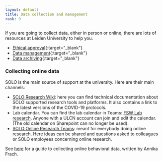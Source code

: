 ```yaml
---
layout: default
title: Data collection and management
rank: 9
---
```


If you are going to collect data, either in person or online, there are lots of resources at Leiden University to help you.
- [Ethical approval](https://www.organisatiegids.universiteitleiden.nl/faculteiten-en-instituten/sociale-wetenschappen/instituten/psychologie/commissie-ethiek?_ga=2.35655075.2008115849.1611051865-572952841.1580558528){:target="_blank"}
- [Data management](https://www.organisatiegids.universiteitleiden.nl/faculteiten-en-instituten/sociale-wetenschappen/instituten/psychologie/wetenschapscommissie?_ga=2.39830048.2008115849.1611051865-572952841.1580558528){:target="_blank"}
- [Data archiving](https://www.organisatiegids.universiteitleiden.nl/binaries/content/assets/sociale-wetenschappen/psychologie/organisatiegids/guidelines-for-the-archiving-of-academic-research-for-faculties-of-bss-n.._.pdf){:target="_blank"}


### Collecting online data
SOLO is the main source of support at the university. Here are their main channels:
-   [SOLO Research Wiki](https://researchwiki.solo.universiteitleiden.nl/): here you can find technical documentation about SOLO supported research tools and platforms. It also contains a link to the latest versions of the COVID-19 protocols.
-   Lab calendar. You can find the lab calendar in Teams: [FSW Lab research](https://teams.microsoft.com/dl/launcher/launcher.html?url=%2F_%23%2Fl%2Fteam%2F19%3AtReXBt4d9r4AnmK7ypyOIXK1i-0-GdxFgnsnupi95k01%40thread.tacv2%2Fconversations%3FgroupId%3Da5b60ab8-bf65-42ed-a33e-7dc61e493593%26tenantId%3Dca2a7f76-dbd7-4ec0-9108-6b3d524fb7c8&type=team&deeplinkId=114e5fbe-3266-490a-825e-c898b49a46ed&directDl=true&msLaunch=true&enableMobilePage=true&suppressPrompt=true). Anyone with a ULCN account can join and edit the calendar. (The old calendar on Sharepoint can no longer be used).
-   [SOLO Online Research Teams](https://teams.microsoft.com/dl/launcher/launcher.html?url=%2F_%23%2Fl%2Fteam%2F19%3Aa835506e63074e07b2d4a4d93f8a2064%40thread.tacv2%2Fconversations%3FgroupId%3Dd5721348-8915-4a3a-8d36-419035d72fbe%26tenantId%3Dca2a7f76-dbd7-4ec0-9108-6b3d524fb7c8&type=team&deeplinkId=85d76503-abff-4b64-8e89-d12da7a10658&directDl=true&msLaunch=true&enableMobilePage=true&suppressPrompt=true#): meant for everybody doing online research. Here ideas can be shared and questions asked to colleagues or SOLO employees concerning online research.

See [here](https://docs.google.com/document/d/1C6Kt_tYg0wLJQ1GE0N0mQVeitvk-i0vjs0vuYjYIJsQ/edit) for a guide to collecting online behavioral data, written by Annika Frach.